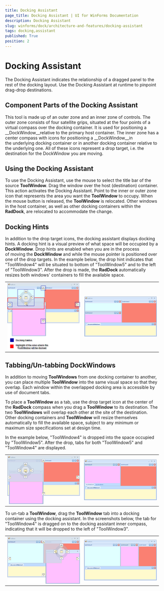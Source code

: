 ```yaml
---
title: Docking Assistant
page_title: Docking Assistant | UI for WinForms Documentation
description: Docking Assistant
slug: winforms/dock/architecture-and-features/docking-assistant
tags: docking,assistant
published: True
position: 2
---
```


# Docking Assistant
 
The Docking Assistant indicates the relationship of a dragged panel to the rest of the docking layout. Use the Docking Assistant at runtime to pinpoint drag-drop destinations.

## Component Parts of the Docking Assistant

This tool is made up of an outer zone and an inner zone of controls. The outer zone consists of four satellite grips, situated at the four points of a virtual compass over the docking container. It is used for positioning a __DockWindow__relative to the primary host container. The inner zone has a center compass with icons for positioning a __DockWindow__in the underlying docking container or in another docking container relative to the underlying one. All of these icons represent a drop target, i.e. the destination for the DockWindow you are moving.

## Using the Docking Assistant

To use the Docking Assistant, use the mouse to select the title bar of the source __ToolWindow__. Drag the window over the host (destination) container. This action activates the Docking Assistant. Point to the inner or outer zone icon that represents the area you want the __ToolWindow__ to occupy. When the mouse button is released, the __ToolWindow__ is relocated. Other windows in the host container, as well as other docking containers within the __RadDock__, are relocated to accommodate the change.

## Docking Hints

In addition to the drop target icons, the docking assistant displays docking hints. A docking hint is a visual preview of what space will be occupied by a __DockWindow__. Drop hints are enabled when you are in the process of moving the __DockWindow__ and while the mouse pointer is positioned over one of the drop targets. In the example below, the drop hint indicates that "ToolWindow4" will be situated to bottom of "ToolWindow5" and to the left of "ToolWindow3". After the drop is made, the __RadDock__ automatically resizes both windows' containers to fill the available space.




|||
|----|----|
|![dock-architecture-and-features-docking-assistant 001](images/dock-architecture-and-features-docking-assistant001.png)|![dock-architecture-and-features-docking-assistant 002](images/dock-architecture-and-features-docking-assistant002.png)|



## Tabbing/Un-tabbing DockWindows

In addition to moving __ToolWindows__ from one docking container to another, you can place multiple __ToolWindow__ into the same visual space so that they overlap. Each window within the overlapped docking area is accessible by use of document tabs.

To place a __ToolWindow__ as a tab, use the drop target icon at the center of the __RadDock__ compass when you drag a __ToolWindow__ to its destination. The two __ToolWindows__ will overlap each other at the site of the destination. Other docking containers and __ToolWindow__ will resize themselves automatically to fill the available space, subject to any minimum or maximum size specifications set at design time.

In the example below, "ToolWindow4" is dropped into the space occupied by "ToolWindow5". After the drop, tabs for both "ToolWindow5" and "ToolWindow4" are displayed.


|||
|----|----|
|![dock-architecture-and-features-docking-assistant 003](images/dock-architecture-and-features-docking-assistant003.png)|![dock-architecture-and-features-docking-assistant 004](images/dock-architecture-and-features-docking-assistant004.png)|



To un-tab a __ToolWindow__, drag the __ToolWindow__ tab into a docking container using the docking assistant. In the screenshots below, the tab for "ToolWindow4" is dragged on to the docking assistant inner compass, indicating that it will be dropped to the left of "ToolWindow3".


|||
|----|----|
|![dock-architecture-and-features-docking-assistant 005](images/dock-architecture-and-features-docking-assistant005.png)|![dock-architecture-and-features-docking-assistant 006](images/dock-architecture-and-features-docking-assistant006.png)|






